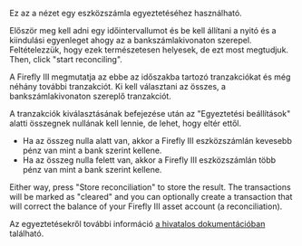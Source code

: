 Ez az a nézet egy eszközszámla egyeztetéséhez használható.

Először meg kell adni egy időintervallumot és be kell állítani a nyitó és a kiindulási egyenleget ahogy az a bankszámlakivonaton szerepel. Feltételezzük, hogy ezek természetesen helyesek, de ezt most megtudjuk. Then, click "start reconciling".

A Firefly III megmutatja az ebbe az időszakba tartozó tranzakciókat és még néhány további tranzakciót. Ki kell választani az összes, a bankszámlakivonaton szereplő tranzakciót.

A tranzakciók kiválasztásának befejezése után az "Egyeztetési beállítások" alatti összegnek nullának kell lennie, de lehet, hogy eltér ettől.

* Ha az összeg nulla alatt van, akkor a Firefly III eszközszámlán kevesebb pénz van mint a bank szerint kellene.
* Ha az összeg nulla felett van, akkor a Firefly III eszközszámlán több pénz van mint a bank szerint kellene.

Either way, press "Store reconciliation" to store the result. The transactions will be marked as "cleared" and you can optionally create a transaction that will correct the balance of your Firefly III asset account (a reconciliation).

Az egyeztetésekről további információ [a hivatalos dokumentációban](https://docs.firefly-iii.org/advanced-concepts/reconcile) található.